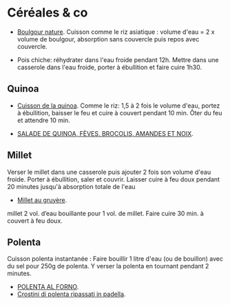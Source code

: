 # Céréales & co

 * [Boulgour nature](https://www.marmiton.org/recettes/recette_boulgour-nature_29441.aspx). Cuisson comme le riz asiatique : volume d'eau = 2 x volume de boulgour, absorption sans couvercle puis repos avec couvercle. 

 * Pois chiche: réhydrater dans l'eau froide pendant 12h. Mettre dans une casserole dans l'eau froide, porter à ébullition et faire cuire 1h30.

## Quinoa

 * [Cuisson de la quinoa](https://www.marmiton.org/trucs-et-astuces/cuisson-quinoa-s3004193.html). Comme le riz: 1,5 à 2 fois le volume d'eau, portez à ébullition, baisser le feu et cuire à couvert pendant 10 min. Ôter du feu et attendre 10 min.

 * [SALADE DE QUINOA, FÈVES, BROCOLIS, AMANDES ET NOIX](https://www.fashioncooking.fr/2015/07/salade-quinoa-feves-brocolis/).

## Millet

Verser le millet dans une casserole puis ajouter 2 fois son volume d'eau froide. Porter à ébullition, saler et couvrir. Laisser cuire à feu doux pendant 20 minutes jusqu'à absorption totale de l'eau

 * [Millet au gruyère](https://www.marmiton.org/recettes/recette_millet-au-gruyere_14312.aspx).

 millet	2 vol. d’eau bouillante pour 1 vol. de millet.
 Faire cuire 30 min. à couvert à feu doux.

## Polenta

Cuisson polenta instantanée : Faire bouillir 1 litre d'eau (ou de bouillon) avec du sel pour 250g de polenta. Y verser la polenta en tournant pendant 2 minutes.

 * [POLENTA AL FORNO](https://blog.giallozafferano.it/allacciateilgrembiule/polenta-al-forno/).
 * [Crostini di polenta ripassati in padella](https://blog.giallozafferano.it/tmm/crostini-di-polenta-ripassati-in-padella/).
